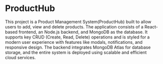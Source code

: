 # ProductHub
This project is a Product Management System(ProductHub) built to allow users to add, view and delete products. The application consists of a React-based frontend, an Node.js backend, and MongoDB as the database. It supports key CRUD (Create, Read, Delete) operations and is styled for a modern user experience with features like modals, notifications, and responsive design. The backend integrates MongoDB Atlas for database storage, and the entire system is deployed using scalable and efficient cloud services.
